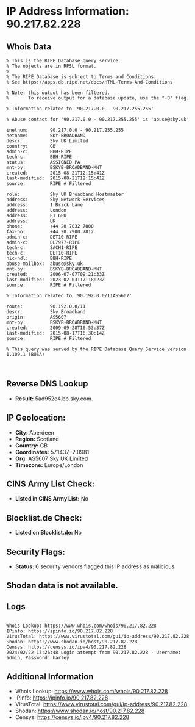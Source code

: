 # IP Address Information: 90.217.82.228

## Whois Data
```
% This is the RIPE Database query service.
% The objects are in RPSL format.
%
% The RIPE Database is subject to Terms and Conditions.
% See https://apps.db.ripe.net/docs/HTML-Terms-And-Conditions

% Note: this output has been filtered.
%       To receive output for a database update, use the "-B" flag.

% Information related to '90.217.0.0 - 90.217.255.255'

% Abuse contact for '90.217.0.0 - 90.217.255.255' is 'abuse@sky.uk'

inetnum:        90.217.0.0 - 90.217.255.255
netname:        SKY-BROADBAND
descr:          Sky UK Limited
country:        GB
admin-c:        BBH-RIPE
tech-c:         BBH-RIPE
status:         ASSIGNED PA
mnt-by:         BSKYB-BROADBAND-MNT
created:        2015-08-21T12:15:41Z
last-modified:  2015-08-21T12:15:41Z
source:         RIPE # Filtered

role:           Sky UK Broadband Hostmaster
address:        Sky Network Services
address:        1 Brick Lane
address:        London
address:        E1 6PU
address:        UK
phone:          +44 20 7032 7000
fax-no:         +44 20 7900 7812
admin-c:        DET10-RIPE
admin-c:        BL7977-RIPE
tech-c:         SACH1-RIPE
tech-c:         DET10-RIPE
nic-hdl:        BBH-RIPE
abuse-mailbox:  abuse@sky.uk
mnt-by:         BSKYB-BROADBAND-MNT
created:        2006-07-07T09:21:33Z
last-modified:  2023-02-03T17:18:23Z
source:         RIPE # Filtered

% Information related to '90.192.0.0/11AS5607'

route:          90.192.0.0/11
descr:          Sky Broadband
origin:         AS5607
mnt-by:         BSKYB-BROADBAND-MNT
created:        2009-09-28T16:53:37Z
last-modified:  2015-08-17T16:30:14Z
source:         RIPE # Filtered

% This query was served by the RIPE Database Query Service version 1.109.1 (BUSA)



```
## Reverse DNS Lookup
- **Result:** 5ad952e4.bb.sky.com.

## IP Geolocation:
- **City:** Aberdeen
- **Region:** Scotland
- **Country:** GB
- **Coordinates:** 57.1437,-2.0981
- **Org:** AS5607 Sky UK Limited
- **Timezone:** Europe/London

## CINS Army List Check:
- **Listed in CINS Army List:** 
No

## Blocklist.de Check:
- **Listed on Blocklist.de:** 
No

## Security Flags:
- **Status:** 6 security vendors flagged this IP address as malicious

## Shodan data is not available.

## Logs
```

Whois Lookup: https://www.whois.com/whois/90.217.82.228
IPinfo: https://ipinfo.io/90.217.82.228
VirusTotal: https://www.virustotal.com/gui/ip-address/90.217.82.228
Shodan: https://www.shodan.io/host/90.217.82.228
Censys: https://censys.io/ipv4/90.217.82.228
2024/02/22 13:26:48 Login attempt from 90.217.82.228 - Username: admin, Password: harley

```
## Additional Information
- Whois Lookup: https://www.whois.com/whois/90.217.82.228
- IPinfo: https://ipinfo.io/90.217.82.228
- VirusTotal: https://www.virustotal.com/gui/ip-address/90.217.82.228
- Shodan: https://www.shodan.io/host/90.217.82.228
- Censys: https://censys.io/ipv4/90.217.82.228

